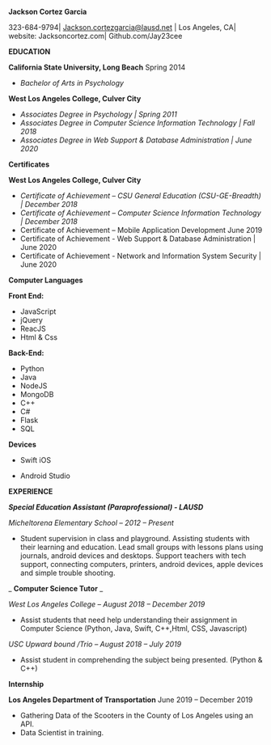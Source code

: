 **Jackson Cortez Garcia**

323-684-9794| Jackson.cortezgarcia@lausd.net | Los Angeles, CA| website: Jacksoncortez.com| Github.com/Jay23cee

**EDUCATION**

**California State University, Long Beach** Spring 2014

- _Bachelor of Arts in Psychology_

**West Los Angeles College, Culver City** 

- _Associates Degree in Psychology | Spring 2011_
- _Associates Degree in Computer Science Information Technology | Fall 2018_
- _Associates Degree in Web Support &amp; Database Administration | June 2020_


**Certificates**

**West Los Angeles College, Culver City**

- _Certificate of Achievement – CSU General Education (CSU-GE-Breadth) | December 2018_
- _Certificate of Achievement – Computer Science Information Technology | December 2018_
- Certificate of Achievement – Mobile Application Development June 2019
- Certificate of Achievement - Web Support &amp; Database Administration | June 2020
- Certificate of Achievement - Network and Information System Security | June 2020


**Computer Languages**

**Front End:**

- JavaScript
- jQuery
- ReacJS
- Html &amp; Css

**Back-End:**

- Python
- Java
- NodeJS
- MongoDB
- C++
- C#
- Flask
- SQL

**Devices**

- Swift iOS

- Android Studio


**EXPERIENCE**

_**Special Education Assistant (Paraprofessional) - LAUSD**_

_Micheltorena Elementary School – 2012 – Present_

- Student supervision in class and playground. Assisting students with their learning and education. Lead small groups with lessons plans using journals, android devices and desktops. Support teachers with tech support, connecting computers, printers, android devices, apple devices and simple trouble shooting.

_ **Computer Science Tutor** _

_West Los Angeles College – August 2018 – December 2019_

- Assist students that need help understanding their assignment in Computer Science (Python, Java, Swift, C++,Html, CSS, Javascript)

_USC Upward bound /Trio – August 2018 – July 2019_

- Assist student in comprehending the subject being presented. (Python &amp; C++)

**Internship**

**Los Angeles Department of Transportation** June 2019 – December 2019

- Gathering Data of the Scooters in the County of Los Angeles using an API.
- Data Scientist in training.
